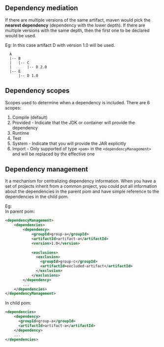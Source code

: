 ## Dependency mediation
If there are multiple versions of the same artifact, maven would pick the **nearest dependency** (dependency with the lower depth). If there are multiple versions with the same depth, then the first one to be declared would be used.

Eg: In this case artifact D with version 1.0 will be used.
```
  A
  |-- B
  |   |-- C
  |       |-- D 2.0
  |-- E
      |-- D 1.0
```

## Dependency scopes
Scopes used to determine when a dependency is included. There are 6 scopes:
1. Compile (default)
2. Provided - Indicate that the JDK or container will provide the dependency
3. Runtime
4. Test
6. System - Indicate that you will provide the JAR explicitly
7. Import - Only supported of type `<pom>` in the `<dependencyManagement>` and will be replaced by the effective one

## Dependency management
It a mechanism for centralizing dependency information. 
When you have a set of projects inherit from a common project,
you could put all information about the dependencies in the parent pom and have simple reference to the dependencies in the child pom.

Eg:  
In parent pom:
```xml
<dependencyManagement>
    <dependencies>
        <dependency> 
            <groupId>group-a</groupId>
            <artifactId>artifact-a</artifactId>
            <version>1.0</version>
 
            <exclusions>
              <exclusion>
                <groupId>group-c</groupId>
                <artifactId>excluded-artifact</artifactId>
              </exclusion>
            </exclusions>
        </dependency>
        ...
    </dependencies>
</dependencyManagement>
```

In child pom:
```xml
<dependencies>
    <dependency>
      <groupId>group-a</groupId>
      <artifactId>artifact-a</artifactId>
    </dependency>
    ...
</dependencies>
```